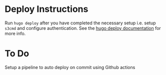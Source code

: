 # Deploy Instructions

Run ```hugo deploy``` after you have completed the necessary setup i.e. setup ```s3cmd``` and configure authentication. See the [hugo deploy documentation](https://gohugo.io/hosting-and-deployment/hugo-deploy/) for more info.

# To Do

Setup a pipeline to auto deploy on commit using Github actions
